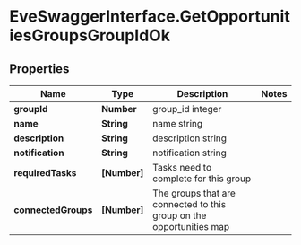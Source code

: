 # EveSwaggerInterface.GetOpportunitiesGroupsGroupIdOk

## Properties
Name | Type | Description | Notes
------------ | ------------- | ------------- | -------------
**groupId** | **Number** | group_id integer | 
**name** | **String** | name string | 
**description** | **String** | description string | 
**notification** | **String** | notification string | 
**requiredTasks** | **[Number]** | Tasks need to complete for this group | 
**connectedGroups** | **[Number]** | The groups that are connected to this group on the opportunities map | 


